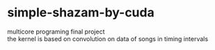 # simple-shazam-by-cuda
multicore programing final project     
the kernel is based on convolution on data of songs in timing intervals
